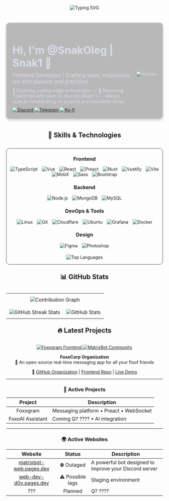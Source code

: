 <!-- Animated Welcome Banner -->
<p align="center">
  <img src="https://readme-typing-svg.demolab.com?font=Jersey+20&size=50&duration=3000&pause=5000&color=F74936&center=true&vCenter=true&random=true&width=435&separator=%3C&lines=Welcome+to+my+profile%3CNice+to+meet+you" alt="Typing SVG" />
</p>

<div style="max-width: 900px; margin: 40px auto; background: rgba(24, 24, 24, 0.30); color: #D8DEE9; border-radius: 10px; padding: 20px; box-shadow: 0 4px 8px rgba(0,0,0,0.2); display: flex; align-items: center;">
  <div style="flex: 1; padding-right: 20px; text-align: left;">
    <h1 style="font-size:2.4em; margin-bottom: 10px;">Hi, I'm <strong>@SnakOleg | Snak1</strong> 👋</h1>
    <p style="font-size:1.2em; margin: 10px 0;">
      Frontend Developer | Crafting sleek, responsive UIs with passion and precision.
    </p>
    <p style="font-size:1em; margin: 10px 0;">
      👀 Exploring cutting-edge technologies &nbsp;&bull;&nbsp; 🌱 Mastering TypeScript with plans to dive into React &nbsp;&bull;&nbsp; 💡 Always open to collaborating on projects and innovative ideas.
    </p>
    <!-- Socials Buttons  -->
  <a href="https://discord.com/users/468033389786824734" target="_blank">
    <img src="https://img.shields.io/badge/Discord-Snak1-7289DA?style=for-the-badge&logo=discord&logoColor=white" alt="Discord">
  </a>
  <a href="https://t.me/The_Nikeri" target="_blank">
    <img src="https://img.shields.io/badge/Telegram-@The__Nikeri-26A5E4?style=for-the-badge&logo=telegram&logoColor=white" alt="Telegram">
  </a>
  <a href="https://ko-fi.com/snakoleg" target="_blank">
    <img src="https://img.shields.io/badge/Buy me a coffee-FF5CA1?style=for-the-badge&logo=ko-fi&logoColor=white" alt="Ko-fi">
  </a>
  </div>
  <div style="margin-top: 20px; text-align: center;">
    <img src="https://count.getloli.com/get/@SnakOleg?theme=rule34" alt="Visitors">
  </div>
</div>

<!-- Skills Section -->
<h2 align="center">🚀 Skills & Technologies</h2>
<div align="center" style="margin-top: 30px; border: 1px solid #444; border-radius: 10px; max-width: 800px; margin-left: auto; margin-right: auto;">
  <!-- Frontend Skills -->
  <h3 style="margin-bottom: 10px;">Frontend</h3>
  <p>
    <img src="https://go-skill-icons.vercel.app/api/icons?i=ts&theme=dark" alt="TypeScript" style="margin: 0 5px;">
    <img src="https://go-skill-icons.vercel.app/api/icons?i=vue&theme=dark" alt="Vue" style="margin: 0 5px;">
    <img src="https://go-skill-icons.vercel.app/api/icons?i=react&theme=dark" alt="React" style="margin: 0 5px;">
    <img src="https://go-skill-icons.vercel.app/api/icons?i=preact&theme=dark" alt="Preact" style="margin: 0 5px;">
    <img src="https://go-skill-icons.vercel.app/api/icons?i=nuxt&theme=dark" alt="Nuxt" style="margin: 0 5px;">
    <img src="https://go-skill-icons.vercel.app/api/icons?i=vuetify&theme=dark" alt="Vuetify" style="margin: 0 5px;">
    <img src="https://go-skill-icons.vercel.app/api/icons?i=vite&theme=dark" alt="Vite" style="margin: 0 5px;">
     <img src="https://go-skill-icons.vercel.app/api/icons?i=mobx&theme=dark" alt="MobX" style="margin: 0 5px;">
    <img src="https://go-skill-icons.vercel.app/api/icons?i=sass&theme=dark" alt="Sass" style="margin: 0 5px;">
    <img src="https://go-skill-icons.vercel.app/api/icons?i=bootstrap&theme=dark" alt="Bootstrap" style="margin: 0 5px;">
  </p>
  <!-- Backend Skills -->
  <h3>Backend</h3>
  <p>
    <img src="https://go-skill-icons.vercel.app/api/icons?i=nodejs&theme=dark" alt="Node.js" style="margin: 0 5px;">
    <img src="https://go-skill-icons.vercel.app/api/icons?i=mongodb&theme=dark" alt="MongoDB" style="margin: 0 5px;">
    <img src="https://go-skill-icons.vercel.app/api/icons?i=mysql&theme=dark" alt="MySQL" style="margin: 0 5px;">
  </p>
  <!-- DevOps & Tools -->
  <h3>DevOps & Tools</h3>
  <p>
    <img src="https://go-skill-icons.vercel.app/api/icons?i=linux&theme=dark" alt="Linux" style="margin: 0 5px;">
    <img src="https://go-skill-icons.vercel.app/api/icons?i=git&theme=dark" alt="Git" style="margin: 0 5px;">
    <img src="https://go-skill-icons.vercel.app/api/icons?i=cloudflare&theme=dark" alt="Cloudflare" style="margin: 0 5px;">
    <img src="https://go-skill-icons.vercel.app/api/icons?i=ubuntu&theme=dark" alt="Ubuntu" style="margin: 0 5px;">
    <img src="https://go-skill-icons.vercel.app/api/icons?i=grafana&theme=dark" alt="Grafana" style="margin: 0 5px;">
    <img src="https://go-skill-icons.vercel.app/api/icons?i=docker&theme=dark" alt="Docker" style="margin: 0 5px;">
  </p>
  <!-- Design -->
  <h3>Design</h3>
  <p>
    <img src="https://go-skill-icons.vercel.app/api/icons?i=figma&theme=dark" alt="Figma" style="margin: 0 5px;">
    <img src="https://go-skill-icons.vercel.app/api/icons?i=photoshop&theme=dark" alt="Photoshop" style="margin: 0 5px;">
  </p>
  
  <!-- Top Languages Stats -->
  <p style="margin-top: 20px;">
    <img src="https://github-readme-stats-peach-beta.vercel.app/api/top-langs/?username=SnakOleg&layout=compact&card_width=700&theme=dracula&count_private=true&include_all_commits=true&border_color=595959&orgs=foxocorp&include_orgs=true" alt="Top Languages">
  </p>
</div>

<!-- GitHub Stats Section -->
<h2 align="center" style="margin-top: 25px; padding-bottom: 15px">📊 GitHub Stats</h2>
<table align="center" style="border-collapse: collapse;">
  <tr>
    <td colspan="2" align="center" style="padding: 10px;">
      <img src="https://github-readme-activity-graph.vercel.app/graph?username=SnakOleg&theme=github-compact&height=450&area=true&border_color=595959" alt="Contribution Graph">
    </td>
  </tr>
  <tr>
    <td align="center" style="padding: 10px;">
      <img src="https://github-readme-streak-stats-phi-dusky.vercel.app/?user=SnakOleg&include_orgs=true&include_all_commits=true&show_icons=true&theme=dracula&&border=595959" alt="GitHub Streak Stats">
    </td>
    <td align="center" style="padding: 10px;">
      <img src="https://github-readme-stats-peach-beta.vercel.app/api?username=SnakOleg&show_icons=true&theme=dracula&count_private=true&include_all_commits=true&border_color=595959" alt="GitHub Stats">
    </td>
  </tr>
</table>

<!-- Latest Projects Section -->
<h2 align="center" style="margin-top: 25px; padding-bottom: 15px">🔥 Latest Projects</h2>
<div align="center">
  <a href="https://github.com/foxocorp/foxogram-frontend">
    <img src="https://github-readme-stats-peach-beta.vercel.app/api/pin/?username=foxoCorp&repo=foxogram-frontend&theme=dracula&border_color=595959" alt="Foxogram Frontend">
  </a>
  <a href="https://github.com/foxocorp/foxomoji">
    <img src="https://github-readme-stats-peach-beta.vercel.app/api/pin/?username=foxoCorp&repo=Foxomoji&theme=dracula&border_color=595959" alt="MatrixBot Community">
  </a>
</div>

<div align="center">
  
**FoxoCorp Organization**  
🚀 An open-source real-time messaging app for all your floof friends

🔗 [GitHub Organization](https://github.com/foxocorp) | [Frontend Repo](https://github.com/foxocorp/foxogram-frontend) | [Live Demo](https://app.foxogram.su)

---

### 📌 Active Projects

| **Project**         | **Description**                         |
|:-------------------:|-----------------------------------------|
| Foxogram            | Messaging platform • Preact • WebSocket |
| FoxoAI Assistant    | Coming Q? ???? • AI integration         |

---

### 🌍 Active Websites

| **Website**                                                         | **Status**          | **Description**                                              |
|:-------------------------------------------------------------------:|:-------------------:|--------------------------------------------------------------|
| [matrixbot-web.pages.dev](https://matrixbot-web.pages.dev)          | ⛔ Outaged          | A powerful bot designed to improve your Discord server       |
| [web-dev-d0v.pages.dev](https://web-dev-d0v.pages.dev)              | ⚠️ Possible lags    | Staging environment                                          |
| ???                                                                 | Planned              | Q? ????                                                     |

</div>
